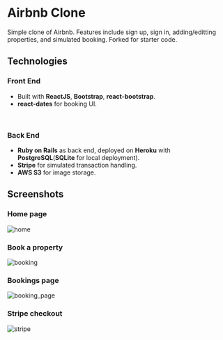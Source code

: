 # Airbnb Clone
Simple clone of Airbnb. Features include sign up, sign in, adding/editting properties, and simulated booking. Forked for starter code.

## Technologies 
### Front  End 

 - Built with **ReactJS**, **Bootstrap**, **react-bootstrap**.
 - **react-dates** for booking UI.

<br>

### Back End
- **Ruby on Rails** as back end, deployed on **Heroku** with **PostgreSQL**(**SQLite** for local deployment).
- **Stripe** for simulated transaction handling.
- **AWS S3** for image storage.

## Screenshots

### Home page
![home](https://github.com/KevC000/fswd-airbnb-clone/assets/82843524/5254afe2-743b-49e8-b5e8-16b3ec3eaab2)

### Book a property
![booking](https://github.com/KevC000/fswd-airbnb-clone/assets/82843524/06da75f8-c69b-4f87-bc54-ef717755756b)

### Bookings page
![booking_page](https://github.com/KevC000/fswd-airbnb-clone/assets/82843524/faad785d-0db0-44cd-826b-f8f1caa5d53d)


### Stripe checkout
![stripe](https://github.com/KevC000/fswd-airbnb-clone/assets/82843524/aa5ceb5b-ddec-4d9f-8f15-611639cbc82f)

